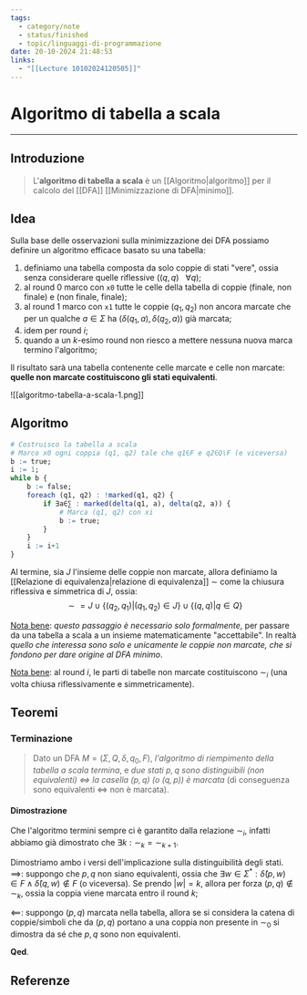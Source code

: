 ```yaml
---
tags:
  - category/note
  - status/finished
  - topic/linguaggi-di-programmazione
date: 20-10-2024 21:48:53
links:
  - "[[Lecture 10102024120505]]"
---
```

# Algoritmo di tabella a scala
---
## Introduzione
> L'**algoritmo di tabella a scala** è un [[Algoritmo|algoritmo]] per il calcolo del [[DFA]] [[Minimizzazione di DFA|minimo]].

## Idea
Sulla base delle osservazioni sulla minimizzazione dei DFA possiamo definire un algoritmo efficace basato su una tabella:
1. definiamo una tabella composta da solo coppie di stati "vere", ossia senza considerare quelle riflessive ($(q, q) \ \ \ \forall q$);
2. al round 0 marco con `x0` tutte le celle della tabella di coppie (finale, non finale) e (non finale, finale);
3. al round 1 marco con `x1` tutte le coppie $(q_{1}, q_{2})$ non ancora marcate che per un qualche $a \in \Sigma$ ha $(\delta(q_{1}, a), \delta(q_{2}, a))$ già marcata;
4. idem per round $i$;
5. quando a un $k$-esimo round non riesco a mettere nessuna nuova marca termino l'algoritmo;

Il risultato sarà una tabella contenente celle marcate e celle non marcate: **quelle non marcate costituiscono gli stati equivalenti**.

![[algoritmo-tabella-a-scala-1.png]]

## Algoritmo
```R
# Costruisco la tabella a scala
# Marco x0 ogni coppia (q1, q2) tale che q1∈F e q2∈Q\F (e viceversa)
b := true;
i := 1;
while b {
	b := false;
	foreach (q1, q2) : !marked(q1, q2) {
		if ∃a∈∑ : marked(delta(q1, a), delta(q2, a)) {
			# Marca (q1, q2) con xi
			b := true;
		}
	}
	i := i+1
}
```

Al termine, sia $J$ l'insieme delle coppie non marcate, allora definiamo la [[Relazione di equivalenza|relazione di equivalenza]] $\sim$ come la chiusura riflessiva e simmetrica di $J$, ossia:
$$\sim = J \cup \{(q_{2}, q_{1}) | (q_{1}, q_{2}) \in J\} \cup \{(q, q) | q \in Q\}$$

<u>Nota bene</u>: _questo passaggio è necessario solo formalmente_, per passare da una tabella a scala a un insieme matematicamente "accettabile". In realtà _quello che interessa sono solo e unicamente le coppie non marcate, che si fondono per dare origine al DFA minimo_.

<u>Nota bene</u>: al round $i$, le parti di tabelle non marcate costituiscono $\sim_{i}$ (una volta chiusa riflessivamente e simmetricamente).

## Teoremi
### Terminazione
> Dato un DFA $M = (\Sigma, Q, \delta, q_{0}, F)$, _l'algoritmo di riempimento della tabella a scala termina_, e _due stati $p, q$ sono distinguibili (non equivalenti) $\iff$ la casella $(p, q)$ (o $(q, p)$) è marcata_ (di conseguenza sono equivalenti $\iff$ non è marcata).

#### Dimostrazione
Che l'algoritmo termini sempre ci è garantito dalla relazione $\sim_{i}$, infatti abbiamo già dimostrato che $\exists k : \sim_{k} = \sim_{k+1}$.

Dimostriamo ambo i versi dell'implicazione sulla distinguibilità degli stati.
$\implies$: suppongo che $p, q$ non siano equivalenti, ossia che $\exists w \in \Sigma^{*} : \hat{\delta}(p, w) \in F \land \hat{\delta}(q, w) \notin F$ (o viceversa). Se prendo $|w| = k$, allora per forza $(p, q) \notin \sim_{k}$, ossia la coppia viene marcata entro il round $k$;

$\impliedby$: suppongo $(p, q)$ marcata nella tabella, allora se si considera la catena di coppie/simboli che da $(p, q)$ portano a una coppia non presente in $\sim_{0}$ si dimostra da sé che $p, q$ sono non equivalenti.

**Qed**.

## Referenze